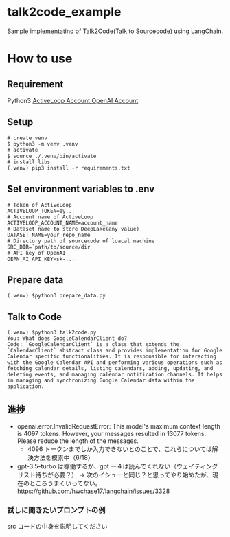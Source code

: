 # talk2code_example

Sample implementatino of Talk2Code(Talk to Sourcecode) using LangChain.

# How to use

## Requirement

Python3
[ActiveLoop Account
](https://github.com/kazuooooo/talk2code_example)
[OpenAI Account](https://openai.com/)

## Setup

```
# create venv
$ python3 -m venv .venv
# activate
$ source ./.venv/bin/activate
# install libs
(.venv) pip3 install -r requirements.txt
```

## Set environment variables to .env

```
# Token of ActiveLoop
ACTIVELOOP_TOKEN=ey...
# Account name of ActiveLoop
ACTIVELOOP_ACCOUNT_NAME=account_name
# Dataset name to store DeepLake(any value)
DATASET_NAME=your_repo_name
# Directory path of sourcecode of loacal machine
SRC_DIR=`path/to/source/dir
# API key of OpenAI
OEPN_AI_API_KEY=sk-...
```

## Prepare data

```
(.venv) $python3 prepare_data.py
```

## Talk to Code

```
(.venv) $python3 talk2code.py
You: What does GoogleCalendarClient do?
Code: `GoogleCalendarClient` is a class that extends the `CalendarClient` abstract class and provides implementation for Google Calendar specific functionalities. It is responsible for interacting with the Google Calendar API and performing various operations such as fetching calendar details, listing calendars, adding, updating, and deleting events, and managing calendar notification channels. It helps in managing and synchronizing Google Calendar data within the application.
```

## 進捗

- openai.error.InvalidRequestError: This model's maximum context length is 4097 tokens. However, your messages resulted in 13077 tokens. Please reduce the length of the messages.
  - 4096 トークンまでしか入力できないとのことで、これらについては解決方法を模索中（6/18）
- gpt-3.5-turbo は稼働するが、gpt ー４は読んでくれない（ウェイティングリスト待ちが必要？）
  → 次のイシューと同じ？と思ってやり始めたが、現在のところうまくいってない。
  https://github.com/hwchase17/langchain/issues/3328

### 試しに聞きたいプロンプトの例

src コードの中身を説明してください
